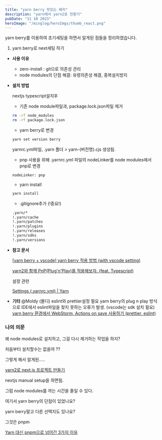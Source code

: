 ```yaml
---
title: "yarn berry 맛있는 베리"
description: "yarn에서 yarn2로 전환기"
pubDate: "11 10 2023"
heroImage: "/minglog/heroImgs/thumb_react.png"
---
```


yarn berry를 이용하여 초기세팅을 하면서 알게된 점들을 정리하였습니다.

1. yarn berry로 next세팅 하기

- **사용 이유**

  - zero-install : git으로 의존성 관리
  - node modules의 단점 해결: 유령의존성 해결, 중복설치방지

- **설치 방법**

  nextjs typescript설치후

  - 기존 node module파일과, package.lock.json파일 제거

  ```bash
  rm -rf node_modules
  rm -rf package.lock.json
  ```

  - yarn berry로 변경

  ```bash
  yarn set version berry
  ```

  yarnrc.yml파일, .yarn 폴더 > yarn-(버전명).cjs 생성됨.

  - pnp 사용을 위해 .yarnrc.yml 파일의 nodeLinker를 node modules에서 pnp로 변경

  ```bash
  nodeLinker: pnp
  ```

  - yarn install

  ```bash
  yarn install
  ```

  - .gitignore추가 (!중요!)

  ```bash
  .yarn/*
  !.yarn/cache
  !.yarn/patches
  !.yarn/plugins
  !.yarn/releases
  !.yarn/sdks
  !.yarn/versions
  ```

- **참고 문서**

  [[yarn berry + vscode] yarn berry 적용 방법 (with vscode setting)](https://kimyanglogging.tistory.com/8)

  [yarn2와 함께 PnP(Plug'n'Play)를 적용해보자. (feat. Typescript)](https://velog.io/@altmshfkgudtjr/yarn2와-함께-Plug-n-Play를-적용해보자)

  설정 관련

  [Settings (.yarnrc.yml) | Yarn](https://yarnpkg.com/configuration/yarnrc)

- **기타**
  @Moldy (몰디) eslint와 prettier설정 필요
  yarn berry의 plug n play 방식으로 IDE에서 eslint파일을 찾지 못하는 오류가 발생.
  (vscode는 sdk 설치 필요)
  [yarn berry 환경에서 WebStorm, Actions on save 사용하기 (prettier, eslint)](https://memostack.tistory.com/287)
  [](https://youtrack.jetbrains.com/issue/WEB-57519)

### 나의 의문

왜 node modules로 설치하고, 그걸 다시 제거하는 작업을 하지?

처음부터 설치할수는 없을까 ??

그렇게 해서 알게된…..

[yarn2로 next.js 프로젝트 만들기](https://velog.io/@juunini/yarn2로-next.js-프로젝트-만들기)

nextjs manual setup을 하면됨.

그럼 node modules를 까는 시간을 줄일 수 있다.

여기서 yarn berry의 단점이 있었나요?

yarn berry말고 다른 선택지도 있나요?

그것은 pnpm

[Yarn 대신 pnpm으로 넘어간 3가지 이유](https://engineering.ab180.co/stories/yarn-to-pnpm)
